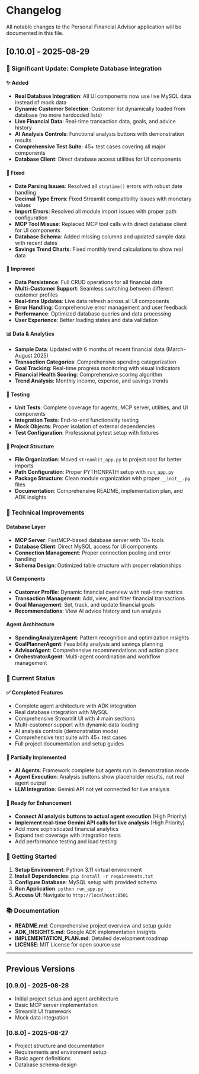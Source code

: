 # Changelog

All notable changes to the Personal Financial Advisor application will be documented in this file.

## [0.10.0] - 2025-08-29

### 🔄 Significant Update: Complete Database Integration

#### ✨ Added
- **Real Database Integration**: All UI components now use live MySQL data instead of mock data
- **Dynamic Customer Selection**: Customer list dynamically loaded from database (no more hardcoded lists)
- **Live Financial Data**: Real-time transaction data, goals, and advice history
- **AI Analysis Controls**: Functional analysis buttons with demonstration results
- **Comprehensive Test Suite**: 45+ test cases covering all major components
- **Database Client**: Direct database access utilities for UI components

#### 🔧 Fixed
- **Date Parsing Issues**: Resolved all `strptime()` errors with robust date handling
- **Decimal Type Errors**: Fixed Streamlit compatibility issues with monetary values
- **Import Errors**: Resolved all module import issues with proper path configuration
- **MCP Tool Misuse**: Replaced MCP tool calls with direct database client for UI components
- **Database Schema**: Added missing columns and updated sample data with recent dates
- **Savings Trend Charts**: Fixed monthly trend calculations to show real data

#### 🚀 Improved
- **Data Persistence**: Full CRUD operations for all financial data
- **Multi-Customer Support**: Seamless switching between different customer profiles
- **Real-time Updates**: Live data refresh across all UI components
- **Error Handling**: Comprehensive error management and user feedback
- **Performance**: Optimized database queries and data processing
- **User Experience**: Better loading states and data validation

#### 📊 Data & Analytics
- **Sample Data**: Updated with 6 months of recent financial data (March-August 2025)
- **Transaction Categories**: Comprehensive spending categorization
- **Goal Tracking**: Real-time progress monitoring with visual indicators
- **Financial Health Scoring**: Comprehensive scoring algorithm
- **Trend Analysis**: Monthly income, expense, and savings trends

#### 🧪 Testing
- **Unit Tests**: Complete coverage for agents, MCP server, utilities, and UI components
- **Integration Tests**: End-to-end functionality testing
- **Mock Objects**: Proper isolation of external dependencies
- **Test Configuration**: Professional pytest setup with fixtures

#### 📁 Project Structure
- **File Organization**: Moved `streamlit_app.py` to project root for better imports
- **Path Configuration**: Proper PYTHONPATH setup with `run_app.py`
- **Package Structure**: Clean module organization with proper `__init__.py` files
- **Documentation**: Comprehensive README, implementation plan, and ADK insights

### 🔄 Technical Improvements

#### Database Layer
- **MCP Server**: FastMCP-based database server with 10+ tools
- **Database Client**: Direct MySQL access for UI components
- **Connection Management**: Proper connection pooling and error handling
- **Schema Design**: Optimized table structure with proper relationships

#### UI Components
- **Customer Profile**: Dynamic financial overview with real-time metrics
- **Transaction Management**: Add, view, and filter financial transactions
- **Goal Management**: Set, track, and update financial goals
- **Recommendations**: View AI advice history and run analysis

#### Agent Architecture
- **SpendingAnalyzerAgent**: Pattern recognition and optimization insights
- **GoalPlannerAgent**: Feasibility analysis and savings planning
- **AdvisorAgent**: Comprehensive recommendations and action plans
- **OrchestratorAgent**: Multi-agent coordination and workflow management

### 🎯 Current Status

#### ✅ Completed Features
- Complete agent architecture with ADK integration
- Real database integration with MySQL
- Comprehensive Streamlit UI with 4 main sections
- Multi-customer support with dynamic data loading
- AI analysis controls (demonstration mode)
- Comprehensive test suite with 45+ test cases
- Full project documentation and setup guides

#### 🔄 Partially Implemented
- **AI Agents**: Framework complete but agents run in demonstration mode
- **Agent Execution**: Analysis buttons show placeholder results, not real agent output
- **LLM Integration**: Gemini API not yet connected for live analysis

#### 🔄 Ready for Enhancement
- **Connect AI analysis buttons to actual agent execution** (High Priority)
- **Implement real-time Gemini API calls for live analysis** (High Priority)
- Add more sophisticated financial analytics
- Expand test coverage with integration tests
- Add performance testing and load testing

### 🚀 Getting Started

1. **Setup Environment**: Python 3.11 virtual environment
2. **Install Dependencies**: `pip install -r requirements.txt`
3. **Configure Database**: MySQL setup with provided schema
4. **Run Application**: `python run_app.py`
5. **Access UI**: Navigate to `http://localhost:8501`

### 📚 Documentation

- **README.md**: Comprehensive project overview and setup guide
- **ADK_INSIGHTS.md**: Google ADK implementation insights
- **IMPLEMENTATION_PLAN.md**: Detailed development roadmap
- **LICENSE**: MIT License for open source use

---

## Previous Versions

### [0.9.0] - 2025-08-28
- Initial project setup and agent architecture
- Basic MCP server implementation
- Streamlit UI framework
- Mock data integration

### [0.8.0] - 2025-08-27
- Project structure and documentation
- Requirements and environment setup
- Basic agent definitions
- Database schema design
